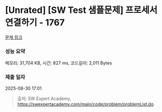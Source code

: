 # [Unrated] [SW Test 샘플문제] 프로세서 연결하기 - 1767 

[문제 링크](https://swexpertacademy.com/main/code/problem/problemDetail.do?contestProbId=AV4suNtaXFEDFAUf) 

### 성능 요약

메모리: 31,704 KB, 시간: 827 ms, 코드길이: 2,011 Bytes

### 제출 일자

2025-08-30 17:01



> 출처: SW Expert Academy, https://swexpertacademy.com/main/code/problem/problemList.do